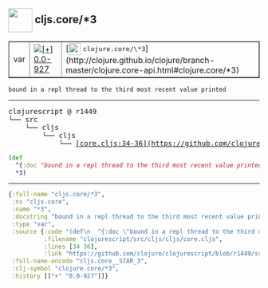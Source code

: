 ## <img width="48px" valign="middle" src="http://i.imgur.com/Hi20huC.png"> cljs.core/\*3

 <table border="1">
<tr>
<td>var</td>
<td><a href="https://github.com/cljsinfo/api-refs/tree/0.0-927"><img valign="middle" alt="[+] 0.0-927" src="https://img.shields.io/badge/+-0.0--927-lightgrey.svg"></a> </td>
<td>
[<img height="24px" valign="middle" src="http://i.imgur.com/1GjPKvB.png"> <samp>clojure.core/\*3</samp>](http://clojure.github.io/clojure/branch-master/clojure.core-api.html#clojure.core/*3)
</td>
</tr>
</table>

 <samp>
</samp>

```
bound in a repl thread to the third most recent value printed
```

---

 <pre>
clojurescript @ r1449
└── src
    └── cljs
        └── cljs
            └── <ins>[core.cljs:34-36](https://github.com/clojure/clojurescript/blob/r1449/src/cljs/cljs/core.cljs#L34-L36)</ins>
</pre>

```clj
(def
  ^{:doc "bound in a repl thread to the third most recent value printed"}
  *3)
```


---

```clj
{:full-name "cljs.core/*3",
 :ns "cljs.core",
 :name "*3",
 :docstring "bound in a repl thread to the third most recent value printed",
 :type "var",
 :source {:code "(def\n  ^{:doc \"bound in a repl thread to the third most recent value printed\"}\n  *3)",
          :filename "clojurescript/src/cljs/cljs/core.cljs",
          :lines [34 36],
          :link "https://github.com/clojure/clojurescript/blob/r1449/src/cljs/cljs/core.cljs#L34-L36"},
 :full-name-encode "cljs.core__STAR_3",
 :clj-symbol "clojure.core/*3",
 :history [["+" "0.0-927"]]}

```
